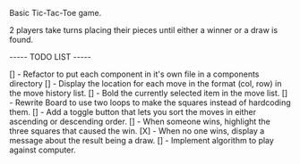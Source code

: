 Basic Tic-Tac-Toe game.

2 players take turns placing their pieces until either a winner or a draw is found.

----- TODO LIST -----

[] - Refactor to put each component in it's own file in a components directory
[] - Display the location for each move in the format (col, row) in the move history list.
[] - Bold the currently selected item in the move list.
[] - Rewrite Board to use two loops to make the squares instead of hardcoding them.
[] - Add a toggle button that lets you sort the moves in either ascending or descending order.
[] - When someone wins, highlight the three squares that caused the win.
[X] - When no one wins, display a message about the result being a draw.
[] - Implement algorithm to play against computer.